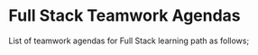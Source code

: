 # Full Stack  Teamwork Agendas

List of teamwork agendas for Full Stack  learning path as follows;


